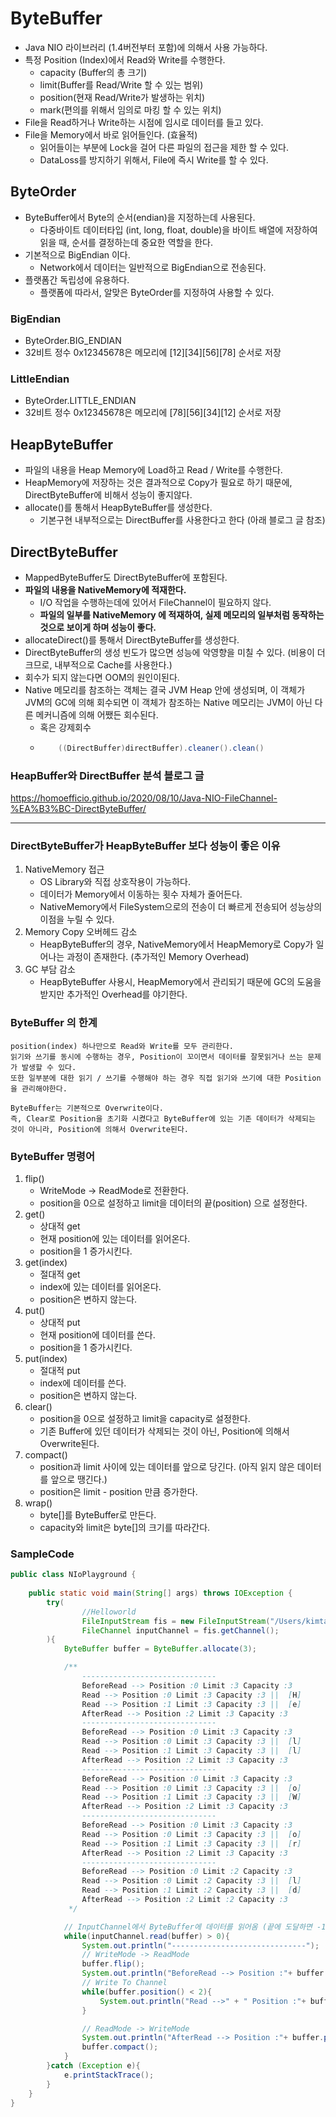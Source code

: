 # ByteBuffer
- Java NIO 라이브러리 (1.4버전부터 포함)에 의해서 사용 가능하다.
- 특정 Position (Index)에서 Read와 Write를 수행한다.
  - capacity (Buffer의 총 크기)
  - limit(Buffer를 Read/Write 할 수 있는 범위)
  - position(현재 Read/Write가 발생하는 위치)
  - mark(편의를 위해서 임의로 마킹 할 수 있는 위치)
- File을 Read하거나 Write하는 시점에 임시로 데이터를 들고 있다.
- File을 Memory에서 바로 읽어들인다. (효율적)
  - 읽어들이는 부분에 Lock을 걸어 다른 파일의 접근을 제한 할 수 있다.
  - DataLoss를 방지하기 위해서, File에 즉시 Write를 할 수 있다.


## ByteOrder
- ByteBuffer에서 Byte의 순서(endian)을 지정하는데 사용된다.
  - 다중바이트 데이터타입 (int, long, float, double)을 바이트 배열에 저장하여 읽을 때, 순서를 결정하는데 중요한 역할을 한다.
- 기본적으로 BigEndian 이다.
  - Network에서 데이터는 일반적으로 BigEndian으로 전송된다.
- 플랫폼간 독립성에 유용하다.
  - 플랫폼에 따라서, 알맞은 ByteOrder를 지정하여 사용할 수 있다.

### BigEndian
- ByteOrder.BIG_ENDIAN
- 32비트 정수 0x12345678은 메모리에 [12][34][56][78] 순서로 저장
### LittleEndian
- ByteOrder.LITTLE_ENDIAN
- 32비트 정수 0x12345678은 메모리에 [78][56][34][12] 순서로 저장

## HeapByteBuffer
- 파일의 내용을 Heap Memory에 Load하고 Read / Write를 수행한다.
- HeapMemory에 저장하는 것은 결과적으로 Copy가 필요로 하기 때문에, DirectByteBuffer에 비해서 성능이 좋지않다.
- allocate()를 통해서 HeapByteBuffer를 생성한다.
  - 기본구현 내부적으로는 DirectBuffer를 사용한다고 한다 (아래 블로그 글 참조)

## DirectByteBuffer
- MappedByteBuffer도 DirectByteBuffer에 포함된다.
- **파일의 내용을 NativeMemory에 적재한다.**
  - I/O 작업을 수행하는데에 있어서 FileChannel이 필요하지 않다.
  - **파일의 일부를 NativeMemory 에 적재하여, 실제 메모리의 일부처럼 동작하는 것으로 보이게 하며 성능이 좋다.**
- allocateDirect()를 통해서 DirectByteBuffer를 생성한다.
- DirectByteBuffer의 생성 빈도가 많으면 성능에 악영향을 미칠 수 있다. (비용이 더 크므로, 내부적으로 Cache를 사용한다.)
- 회수가 되지 않는다면 OOM의 원인이된다.
- Native 메모리를 참조하는 객체는 결국 JVM Heap 안에 생성되며, 이 객체가 JVM의 GC에 의해 회수되면 이 객체가 참조하는 Native 메모리는 JVM이 아닌 다른 메커니즘에 의해 어쨌든 회수된다.
  - 혹은 강제회수
  - ```java
        ((DirectBuffer)directBuffer).cleaner().clean()
    ```

### HeapBuffer와 DirectBuffer 분석 블로그 글
https://homoefficio.github.io/2020/08/10/Java-NIO-FileChannel-%EA%B3%BC-DirectByteBuffer/

---
### DirectByteBuffer가 HeapByteBuffer 보다 성능이 좋은 이유
1. NativeMemory 접근
   - OS Library와 직접 상호작용이 가능하다.
   - 데이터가 Memory에서 이동하는 횟수 자체가 줄어든다.
   - NativeMemory에서 FileSystem으로의 전송이 더 빠르게 전송되어 성능상의 이점을 누릴 수 있다.
2. Memory Copy 오버헤드 감소
   - HeapByteBuffer의 경우, NativeMemory에서 HeapMemory로 Copy가 일어나는 과정이 존재한다. (추가적인 Memory Overhead)
3. GC 부담 감소
   - HeapByteBuffer 사용시, HeapMemory에서 관리되기 때문에 GC의 도움을 받지만 추가적인 Overhead를 야기한다.

### ByteBuffer 의 한계
```text
position(index) 하나만으로 Read와 Write를 모두 관리한다.
읽기와 쓰기를 동시에 수행하는 경우, Position이 꼬이면서 데이터를 잘못읽거나 쓰는 문제가 발생할 수 있다.
또한 일부분에 대한 읽기 / 쓰기를 수행해야 하는 경우 직접 읽기와 쓰기에 대한 Position을 관리해야한다.

ByteBuffer는 기본적으로 Overwrite이다.
즉, Clear로 Position을 초기화 시켰다고 ByteBuffer에 있는 기존 데이터가 삭제되는 것이 아니라, Position에 의해서 Overwrite된다.
```

### ByteBuffer 명령어

1. flip()
   - WriteMode -> ReadMode로 전환한다.
   - position을 0으로 설정하고 limit을 데이터의 끝(position) 으로 설정한다.
2. get()
   - 상대적 get
   - 현재 position에 있는 데이터를 읽어온다.
   - position을 1 증가시킨다.
3. get(index)
   - 절대적 get
   - index에 있는 데이터를 읽어온다.
   - position은 변하지 않는다.
4. put()
   - 상대적 put
   - 현재 position에 데이터를 쓴다.
   - position을 1 증가시킨다.
5. put(index)
   - 절대적 put
   - index에 데이터를 쓴다.
   - position은 변하지 않는다.
6. clear()
   - position을 0으로 설정하고 limit을 capacity로 설정한다. 
   - 기존 Buffer에 있던 데이터가 삭제되는 것이 아닌, Position에 의해서 Overwrite된다.
7. compact()
    - position과 limit 사이에 있는 데이터를 앞으로 당긴다. (아직 읽지 않은 데이터를 앞으로 땡긴다.)
    - position은 limit - position 만큼 증가한다.
8. wrap()
   - byte[]를 ByteBuffer로 만든다.
   - capacity와 limit은 byte[]의 크기를 따라간다.

### SampleCode
```java
public class NIoPlayground {
    
    public static void main(String[] args) throws IOException {
        try(
                //Helloworld
                FileInputStream fis = new FileInputStream("/Users/kimtaejun/IdeaProjects/Algorithm/src/javaplayground/input.txt");
                FileChannel inputChannel = fis.getChannel();
        ){
            ByteBuffer buffer = ByteBuffer.allocate(3);

            /**
                ------------------------------
                BeforeRead --> Position :0 Limit :3 Capacity :3
                Read --> Position :0 Limit :3 Capacity :3 ||  [H]
                Read --> Position :1 Limit :3 Capacity :3 ||  [e]
                AfterRead --> Position :2 Limit :3 Capacity :3
                ------------------------------
                BeforeRead --> Position :0 Limit :3 Capacity :3
                Read --> Position :0 Limit :3 Capacity :3 ||  [l]
                Read --> Position :1 Limit :3 Capacity :3 ||  [l]
                AfterRead --> Position :2 Limit :3 Capacity :3
                ------------------------------
                BeforeRead --> Position :0 Limit :3 Capacity :3
                Read --> Position :0 Limit :3 Capacity :3 ||  [o]
                Read --> Position :1 Limit :3 Capacity :3 ||  [W]
                AfterRead --> Position :2 Limit :3 Capacity :3
                ------------------------------
                BeforeRead --> Position :0 Limit :3 Capacity :3
                Read --> Position :0 Limit :3 Capacity :3 ||  [o]
                Read --> Position :1 Limit :3 Capacity :3 ||  [r]
                AfterRead --> Position :2 Limit :3 Capacity :3
                ------------------------------
                BeforeRead --> Position :0 Limit :2 Capacity :3
                Read --> Position :0 Limit :2 Capacity :3 ||  [l]
                Read --> Position :1 Limit :2 Capacity :3 ||  [d]
                AfterRead --> Position :2 Limit :2 Capacity :3
             */

            // InputChannel에서 ByteBuffer에 데이터를 읽어옴 (끝에 도달하면 -1을 전달한다.)
            while(inputChannel.read(buffer) > 0){
                System.out.println("------------------------------");
                // WriteMode -> ReadMode
                buffer.flip();
                System.out.println("BeforeRead --> Position :"+ buffer.position() + " Limit :"+buffer.limit());
                // Write To Channel
                while(buffer.position() < 2){
                    System.out.println("Read -->" + " Position :"+ buffer.position() + " Limit :" + buffer.limit()+ " ||  [" + new String(new byte[]{buffer.get()}) + "]") ;
                }

                // ReadMode -> WriteMode
                System.out.println("AfterRead --> Position :"+ buffer.position() + " Limit :"+buffer.limit());
                buffer.compact();
            }
        }catch (Exception e){
            e.printStackTrace();
        }
    }
}

```